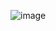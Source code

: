 ![image](https://user-images.githubusercontent.com/83513806/196038968-02722a32-97c1-41ac-bb74-4102a0237a2a.png)
